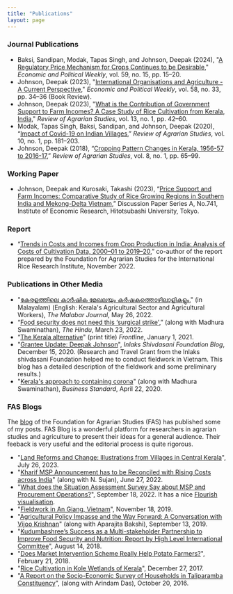 ```yaml
---
title: "Publications"
layout: page
---
```


### Journal Publications
  - Baksi, Sandipan, Modak, Tapas Singh, and Johnson, Deepak (2024), "[A Regulatory Price Mechanism for Crops Continues to be Desirable](https://www.epw.in/journal/2024/15/commentary/regulatory-price-mechanism-crops-continues-be.html)," *Economic and Political Weekly*, vol. 59, no. 15, pp. 15&ndash;20.
  - Johnson, Deepak (2023), "[International Organisations and Agriculture - A Current Perspective](https://www.epw.in/journal/2023/33/book-reviews/international-organisations-and-agriculture.html)," *Economic and Political Weekly*, vol. 58, no. 33, pp. 34&ndash;36 (Book Review).
  - Johnson, Deepak (2023), "[What is the Contribution of Government Support to Farm Incomes? A Case Study of Rice Cultivation from Kerala, India](https://ras.org.in/2c442bc30eb5eae983e1d302f3353529)," *Review of Agrarian Studies*, vol. 13, no. 1, pp. 42&ndash;60.
  - Modak, Tapas Singh, Baksi, Sandipan, and Johnson, Deepak (2020), “[Impact of Covid-19 on Indian Villages](http://ras.org.in/d1f1c91f41c51238d19a505303ce14eb),” *Review of Agrarian Studies*, vol. 10, no. 1, pp. 181&ndash;203. 
  - Johnson, Deepak (2018), “[Cropping Pattern Changes in Kerala, 1956-57 to 2016-17](http://ras.org.in/cropping_pattern_changes_in_kerala_1956),” *Review of Agrarian Studies*, vol. 8, no. 1, pp. 65&ndash;99.

### Working Paper
  - Johnson, Deepak and Kurosaki, Takashi (2023), “[Price Support and Farm Incomes: Comparative Study of Rice Growing Regions in Southern India and Mekong-Delta Vietnam](https://www.ier.hit-u.ac.jp/Common/publication/DP/DPS-A741.pdf),” Discussion Paper Series A, No.741, Institute of Economic Research, Hitotsubashi University, Tokyo.

### Report
  - “[Trends in Costs and Incomes from Crop Production in India: Analysis of Costs of Cultivation Data, 2000–01 to 2019–20](https://fas.org.in/wp-content/uploads/2024/02/Work-Package_2-new_FAS-IRRI-CCPC_Report.pdf),” co-author of the report prepared by the Foundation for Agrarian Studies for the International Rice Research Institute, November 2022.

### Publications in Other Media
  - "[കേരളത്തിലെ കാർഷിക മേഖലയും കർഷകത്തൊഴിലാളികളും](https://themalabarjournal.com/labour-theme-agricultural-sector-and-agricultural-workers-in-kerala-deepak-johnson/)," (in Malayalam) (English: Kerala's Agricultural Sector and Agricultural Workers), *The Malabar Journal*, May 26, 2022. 
  - “[Food security does not need this ‘surgical strike'](https://www.thehindu.com/opinion/lead/food-security-does-not-need-this-surgical-strike/article65447720.ece),” (along with Madhura Swaminathan), *The Hindu*, March 23, 2022.
  - “[The Kerala alternative](https://frontline.thehindu.com/cover-story/kerala-government-policy-interventions-in-terms-of-expanding-price-support-and-ensuring-direct-procurement-of-farm-produce-present-an-alternative-course-for-agricultural-policies-in-india/article33319094.ece)" (print title) *Frontline*, January 1, 2021.
  - "[Grantee Update: Deepak Johnson](https://inlaksshivdasanifoundationblog.org/home/2020/12/14/grantee-update-deepak-johnson)", *Inlaks Shivdasani Foundation Blog*, December 15, 2020. (Research and Travel Grant from the Inlaks shivdasani Foundation helped me to conduct fieldwork in Vietnam. This blog has a detailed description of the fieldwork and some preliminary results.)
  - "[Kerala's approach to containing corona](https://www.business-standard.com/article/opinion/kerala-s-approach-to-containing-corona-120042200026_1.html)" (along with Madhura Swaminathan), *Business Standard*, April 22, 2020.

### FAS Blogs
The [blog](https://fas.org.in/blog/) of the Foundation for Agrarian Studies (FAS) has published some of my posts. FAS Blog is a wonderful platform for researchers in agrarian studies and agriculture to present their ideas for a general audience. Their feeback is very useful and the editorial process is quite rigorous.  
  - "[Land Reforms and Change: Illustrations from Villages in Central Kerala](https://fas.org.in/land-reforms-villages-central-kerala-namboodiripad/)", July 26, 2023.
  - "[Kharif MSP Announcement has to be Reconciled with Rising Costs across India](https://fas.org.in/kharif-msp-announcement-has-to-reconcile-with-rising-costs-across-india/)" (along with N. Sujan), June 27, 2022. 
  - "[What does the Situation Assessment Survey Say about MSP and Procurement Operations?](https://fas.org.in/what-does-the-situation-assessment-survey-say-about-msp-and-procurement-operations/)", September 18, 2022. It has a nice [Flourish visualisation](https://public.flourish.studio/visualisation/7268142/). 
  - "[Fieldwork in An Giang, Vietnam](https://fas.org.in/fieldwork-in-an-giang-vietnam/)", November 18, 2019. 
  - "[Agricultural Policy Impasse and the Way Forward: A Conversation with Vijoo Krishnan](https://fas.org.in/agricultural-policy-impasse-and-the-way-forward-a-conversation-with-vijoo-krishnan/)" (along with Aparajita Bakshi), September 13, 2019. 
  - "[Kudumbashree’s Success as a Multi-stakeholder Partnership to Improve Food Security and Nutrition: Report by High Level International Committee](https://fas.org.in/kudumbashrees-success-as-a-multi-stakeholder-partnership/)", August 14, 2018. 
  - "[Does Market Intervention Scheme Really Help Potato Farmers?](https://fas.org.in/does-market-intervention-scheme-really-help-potato-farmers/)", February 21, 2018. 
  - "[Rice Cultivation in Kole Wetlands of Kerala](https://fas.org.in/rice-cultivation-in-kole-wetlands-of-kerala/)", December 27, 2017. 
  - "[A Report on the Socio-Economic Survey of Households in Taliparamba Constituency](https://fas.org.in/a-report-on-households-in-taliparamba/)", (along with Arindam Das), October 20, 2016.  
